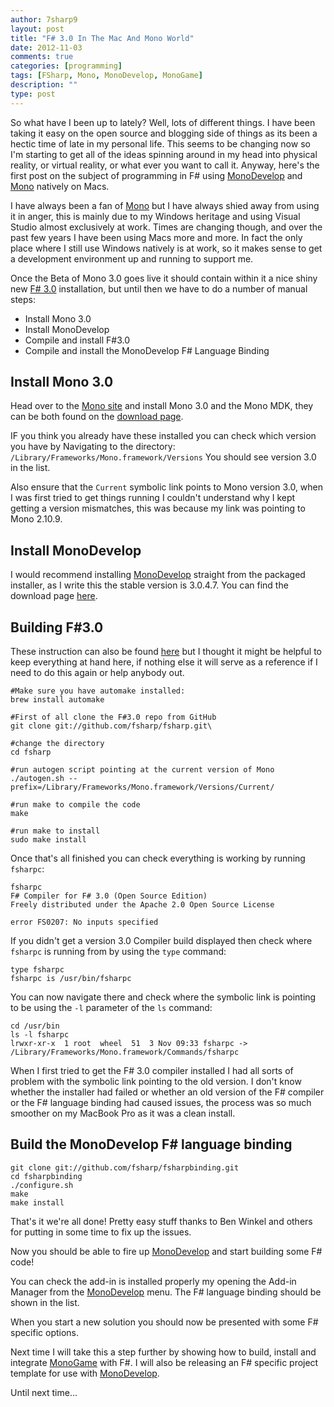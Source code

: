 ```yaml
---
author: 7sharp9
layout: post
title: "F# 3.0 In The Mac And Mono World"
date: 2012-11-03
comments: true
categories: [programming]
tags: [FSharp, Mono, MonoDevelop, MonoGame]
description: ""
type: post
---
```

So what have I been up to lately?  Well, lots of different things.  I have been taking it easy on the open source and blogging side of things as its been a hectic time of late in my personal life.  This seems to be changing now so I'm starting to get all of the ideas spinning around in my head into physical reality, or virtual reality, or what ever you want to call it.  Anyway, here's the first post on the subject of programming in F# using [MonoDevelop] and [Mono] natively on Macs.  <!-- more -->

I have always been a fan of [Mono] but I have always shied away from using it in anger, this is mainly due to my Windows heritage and using Visual Studio almost exclusively at work.  Times are changing though, and over the past few years I have been using Macs more and more.  In fact the only place where I still use Windows natively is at work, so it makes sense to get a development environment up and running to support me.  

Once the Beta of Mono 3.0 goes live it should contain within it a nice shiny new [F# 3.0][F#] installation, but until then we have to do a number of manual steps:

*   Install Mono 3.0
*   Install MonoDevelop
*   Compile and install F#3.0
*   Compile and install the MonoDevelop F# Language Binding

## Install Mono 3.0
Head over to the [Mono site] and install Mono 3.0 and the Mono MDK, they can be both found on the [download page][Mono].

IF you think you already have these installed you can check which version you have by Navigating to the directory: `/Library/Frameworks/Mono.framework/Versions`
You should see version 3.0 in the list.  

Also ensure that the `Current` symbolic link points to Mono version 3.0, when I was first tried to get things running I couldn't understand why I kept getting a version mismatches, this was because my link was pointing to Mono 2.10.9.  

## Install MonoDevelop
I would recommend installing [MonoDevelop] straight from the packaged installer, as I write this the stable version is 3.0.4.7.  You can find the download page [here](http://monodevelop.com/Download).  

## Building F#3.0

These instruction can also be found [here][F#GitHub] but I thought it might be helpful to keep everything at hand here, if nothing else it will serve as a reference if I need to do this again or help anybody out.

```
#Make sure you have automake installed:
brew install automake

#First of all clone the F#3.0 repo from GitHub
git clone git://github.com/fsharp/fsharp.git\

#change the directory
cd fsharp

#run autogen script pointing at the current version of Mono
./autogen.sh --prefix=/Library/Frameworks/Mono.framework/Versions/Current/

#run make to compile the code
make

#run make to install
sudo make install
```

Once that's all finished you can check everything is working by running `fsharpc`:

```
fsharpc
F# Compiler for F# 3.0 (Open Source Edition)
Freely distributed under the Apache 2.0 Open Source License

error FS0207: No inputs specified
```

If you didn't get a version 3.0 Compiler build displayed then check where `fsharpc` is running from by using the `type` command: 
```
type fsharpc
fsharpc is /usr/bin/fsharpc
```

You can now navigate there and check where the symbolic link is pointing to be using the `-l` parameter of the `ls` command:
```
cd /usr/bin
ls -l fsharpc
lrwxr-xr-x  1 root  wheel  51  3 Nov 09:33 fsharpc -> /Library/Frameworks/Mono.framework/Commands/fsharpc
```

When I first tried to get the F# 3.0 compiler installed I had all sorts of problem with the symbolic link pointing to the old version.  I don't know whether the installer had failed or whether an old version of the F# compiler or the F# language binding had caused issues, the process was so much smoother on my MacBook Pro as it was a clean install.

## Build the MonoDevelop F# language binding

```
git clone git://github.com/fsharp/fsharpbinding.git
cd fsharpbinding
./configure.sh
make
make install
```

That's it we're all done!  Pretty easy stuff thanks to Ben Winkel and others for putting in some time to fix up the issues.  

Now you should be able to fire up [MonoDevelop] and start building some F# code!

You can check the add-in is installed properly my opening the Add-in Manager from the [MonoDevelop] menu.  The F# language binding should be shown in the list.  

When you start a new solution you should now be presented with some F# specific options.  

Next time I will take this a step further by showing how to build, install and integrate [MonoGame] with F#.  I will also be releasing an F# specific project template for use with [MonoDevelop].

Until next time...

[F#]: http://msdn.microsoft.com/en-us/vstudio/hh388569
[F#GitHub]: https://github.com/fsharp/fsharp
[Mono]: http://www.mono-project.com/What_is_Mono
[MonoDevelop]: http://monodevelop.com
[Mono Site]: http://www.go-mono.com/mono-downloads/download.html
[MonoGame]: http://monogame.codeplex.com
